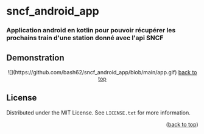 # sncf_android_app


### Application android en kotlin pour pouvoir récupérer les prochains train d'une station donné avec l'api SNCF


<!-- USAGE EXAMPLES -->
## Demonstration


<p align="center">
![](https://github.com/bash62/sncf_android_app/blob/main/app.gif)
<a href="#readme-top">back to top</a></p>




<!-- LICENSE -->
## License

Distributed under the MIT License. See `LICENSE.txt` for more information.

<p align="right">(<a href="#readme-top">back to top</a>)</p>


